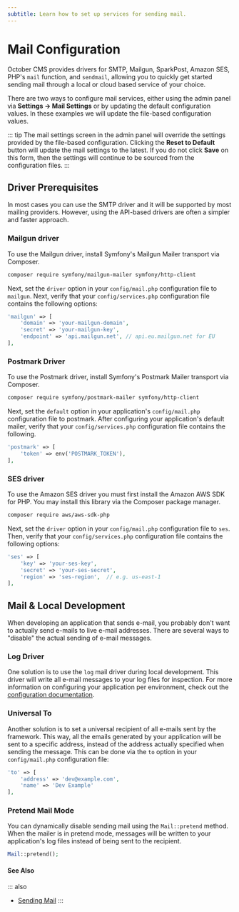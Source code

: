 ```yaml
---
subtitle: Learn how to set up services for sending mail.
---
```

# Mail Configuration

October CMS provides drivers for SMTP, Mailgun, SparkPost, Amazon SES, PHP's `mail` function, and `sendmail`, allowing you to quickly get started sending mail through a local or cloud based service of your choice.

There are two ways to configure mail services, either using the admin panel via **Settings → Mail Settings** or by updating the default configuration values. In these examples we will update the file-based configuration values.

::: tip
​The mail settings screen in the admin panel will override the settings provided by the file-based configuration. Clicking the **Reset to Default** button will update the mail settings to the latest. If you do not click **Save** on this form, then the settings will continue to be sourced from the configuration files.
:::

## Driver Prerequisites

In most cases you can use the SMTP driver and it will be supported by most mailing providers. However, using the API-based drivers are often a simpler and faster approach.

### Mailgun driver

To use the Mailgun driver, install Symfony's Mailgun Mailer transport via Composer.

```bash
composer require symfony/mailgun-mailer symfony/http-client
```

Next, set the `driver` option in your `config/mail.php` configuration file to `mailgun`. Next, verify that your `config/services.php` configuration file contains the following options:

```php
'mailgun' => [
    'domain' => 'your-mailgun-domain',
    'secret' => 'your-mailgun-key',
    'endpoint' => 'api.mailgun.net', // api.eu.mailgun.net for EU
],
```

### Postmark Driver

To use the Postmark driver, install Symfony's Postmark Mailer transport via Composer.

```bash
composer require symfony/postmark-mailer symfony/http-client
```

Next, set the `default` option in your application's `config/mail.php` configuration file to postmark. After configuring your application's default mailer, verify that your `config/services.php` configuration file contains the following.

```php
'postmark' => [
    'token' => env('POSTMARK_TOKEN'),
],
```

### SES driver

To use the Amazon SES driver you must first install the Amazon AWS SDK for PHP. You may install this library via the Composer package manager.

```bash
composer require aws/aws-sdk-php
```

Next, set the `driver` option in your `config/mail.php` configuration file to `ses`. Then, verify that your `config/services.php` configuration file contains the following options:

```php
'ses' => [
    'key' => 'your-ses-key',
    'secret' => 'your-ses-secret',
    'region' => 'ses-region',  // e.g. us-east-1
],
```

## Mail & Local Development

When developing an application that sends e-mail, you probably don't want to actually send e-mails to live e-mail addresses. There are several ways to "disable" the actual sending of e-mail messages.

### Log Driver

One solution is to use the `log` mail driver during local development. This driver will write all e-mail messages to your log files for inspection. For more information on configuring your application per environment, check out the [configuration documentation](../setup/configuration.md).

### Universal To

Another solution is to set a universal recipient of all e-mails sent by the framework. This way, all the emails generated by your application will be sent to a specific address, instead of the address actually specified when sending the message. This can be done via the `to` option in your `config/mail.php` configuration file:

```php
'to' => [
    'address' => 'dev@example.com',
    'name' => 'Dev Example'
],
```

### Pretend Mail Mode

You can dynamically disable sending mail using the `Mail::pretend` method. When the mailer is in pretend mode, messages will be written to your application's log files instead of being sent to the recipient.

```php
Mail::pretend();
```

#### See Also

::: also
* [Sending Mail](../extend/system/sending-mail.md)
:::

